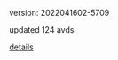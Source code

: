 version: 2022041602-5709

updated 124 avds

[details](https://github.com/0x74f917491bfa7ebfa379/ali_avd_db/blob/master/change_log/2022/04/16/02/5709.txt)